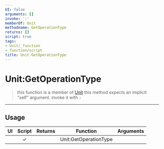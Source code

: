 ```yaml
---
UI: false
arguments: []
invoke: ':'
memberOf: Unit
methodname: GetOperationType
returns: []
script: true
tags:
- Unit/_function
- function/script
title: Unit.GetOperationType
---
```

# Unit:GetOperationType
> this function is a member of [Unit](civ-6/lua/Unit.md)
> this method expects an implicit "self" argument. invoke it with `:`
-----
## Usage
|  UI | Script | Returns | Function | Arguments |
|:---:|:------:|-------:|:--------:|:---------|
| |✓||Unit:GetOperationType||
